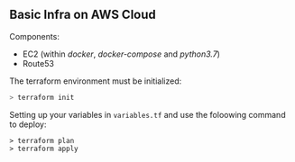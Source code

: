 ## Basic Infra on AWS Cloud

Components:
- EC2 (within *docker*, *docker-compose* and *python3.7*)
- Route53

The terraform environment must be initialized:
```bash
> terraform init
```

Setting up your variables in `variables.tf` and use the foloowing command to deploy:
```
> terraform plan
> terraform apply
```
